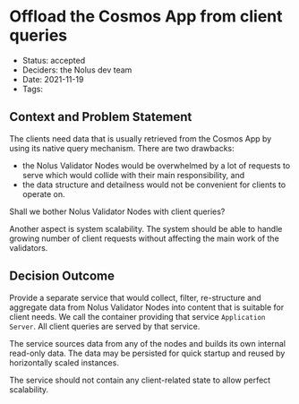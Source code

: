 # Offload the Cosmos App from client queries

- Status: accepted
- Deciders: the Nolus dev team
- Date: 2021-11-19
- Tags:

## Context and Problem Statement

The clients need data that is usually retrieved from the Cosmos App by using its native query mechanism. There are two drawbacks:
- the Nolus Validator Nodes would be overwhelmed by a lot of requests to serve which would collide with their main responsibility, and
- the data structure and detailness would not be convenient for clients to operate on.

Shall we bother Nolus Validator Nodes with client queries?

Another aspect is system scalability. The system should be able to handle growing number of client requests without affecting the main work of the validators.

## Decision Outcome

Provide a separate service that would collect, filter, re-structure and aggregate data from Nolus Validator Nodes into content that is suitable for client needs. We call the container providing that service `Application Server`. All client queries are served by that service.

The service sources data from any of the nodes and builds its own internal read-only data. The data may be persisted for quick startup and reused by horizontally scaled instances.

The service should not contain any client-related state to allow perfect scalability.
